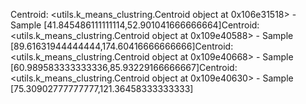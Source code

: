Centroid: <utils.k_means_clustring.Centroid object at 0x106e31518> - Sample [41.845486111111114,52.901041666666664]Centroid: <utils.k_means_clustring.Centroid object at 0x109e40588> - Sample [89.61631944444444,174.60416666666666]Centroid: <utils.k_means_clustring.Centroid object at 0x109e40668> - Sample [60.989583333333336,85.93229166666667]Centroid: <utils.k_means_clustring.Centroid object at 0x109e40630> - Sample [75.30902777777777,121.36458333333333]